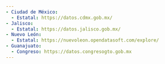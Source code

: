 ```yaml
---
- Ciudad de México:
  - Estatal: https://datos.cdmx.gob.mx/
- Jalisco:
  - Estatal: https://datos.jalisco.gob.mx/
- Nuevo León:
  - Estatal: https://nuevoleon.opendatasoft.com/explore/
- Guanajuato:
  - Congreso: https://datos.congresogto.gob.mx
---
```


